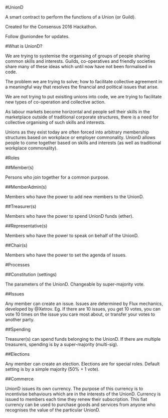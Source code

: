 #UnionD

A smart contract to perform the functions of a Union (or Guild).

Created for the Consensus 2016 Hackathon.

Follow @uniondee for updates.

#What is UnionD?

We are trying to systemise the organising of groups of people sharing common skills and interests. Guilds, co-operatives and friendly societies share many of these ideas which until now have not been formalised in code.

The problem we are trying to solve; how to facilitate collective agreement in a meaningful way that resolves the financial and political issues that arise.

We are not trying to put exisiting unions into code, we are trying to facilitate new types of co-operation and collective action.

As labour markets become horizontal and people sell their skills in the marketplace outside of traditional corporate structures, there is a need for collective organising of such skills and interests.

Unions as they exist today are often forced into arbitrary membership structures based on workplace or employer commonality. UnionD allows people to come together based on skills and interests (as well as traditional workplace commonality).

#Roles

##Member(s)

Persons who join together for a common purpose.

##MemberAdmin(s)

Members who have the power to add new members to the UnionD.

##Treasurer(s)

Members who have the power to spend UnionD funds (ether).

##Representative(s)

Members who have the power to speak on behalf of the UnionD.

##Chair(s)

Members who have the power to set the agenda of issues.

#Processes

##Constitution (settings)

The parameters of the UnionD. Changeable by super-majority vote.

##Issues

Any member can create an issue. Issues are determined by Flux mechanics, developed by @Xetrov. Eg. If there are 10 issues, you get 10 votes, you can vote 10 times on the issue you care most about, or transfer your votes to another party.

##Spending

Treasurer(s) can spend funds belonging to the UnionD. If there are multiple treasurers, spending is by a super-majority (multi-sig).

##Elections

Any member can create an election. Elections are for special roles. Default setting is by a simple majority (50% + 1 vote).

##Commerce

UnionD issues its own currency. The  purpose of this currency is to incentivise behaviours which are in the interests of the UnionD. Currency is issued to members each time they renew their subscription. This fiat currency can be used to purchase goods and services from anyone who recognises the value of the particular UnionD.